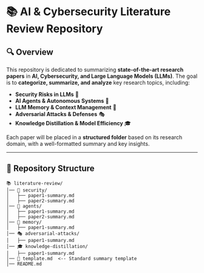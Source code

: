 # 📚 AI & Cybersecurity Literature Review Repository  

## 🔍 Overview  
This repository is dedicated to summarizing **state-of-the-art research papers** in **AI, Cybersecurity, and Large Language Models (LLMs)**. The goal is to **categorize, summarize, and analyze** key research topics, including:  

- **Security Risks in LLMs** 🔐  
- **AI Agents & Autonomous Systems** 🤖  
- **LLM Memory & Context Management** 🧠  
- **Adversarial Attacks & Defenses** 🎭  
- **Knowledge Distillation & Model Efficiency** 🎓  

Each paper will be placed in a **structured folder** based on its research domain, with a well-formatted summary and key insights.  

---

## 📂 Repository Structure  

```plaintext
📚 literature-review/
│── 🔐 security/
│   ├── paper1-summary.md
│   ├── paper2-summary.md
│── 🤖 agents/
│   ├── paper1-summary.md
│   ├── paper2-summary.md
│── 🧠 memory/
│   ├── paper1-summary.md
│── 🎭 adversarial-attacks/
│   ├── paper1-summary.md
│── 🎓 knowledge-distillation/
│   ├── paper1-summary.md
│── 📑 template.md  <-- Standard summary template
│── README.md
